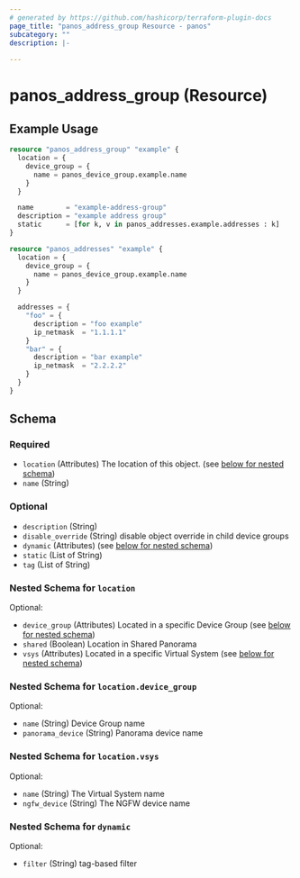 ```yaml
---
# generated by https://github.com/hashicorp/terraform-plugin-docs
page_title: "panos_address_group Resource - panos"
subcategory: ""
description: |-
  
---
```


# panos_address_group (Resource)



## Example Usage

```terraform
resource "panos_address_group" "example" {
  location = {
    device_group = {
      name = panos_device_group.example.name
    }
  }

  name        = "example-address-group"
  description = "example address group"
  static      = [for k, v in panos_addresses.example.addresses : k]
}

resource "panos_addresses" "example" {
  location = {
    device_group = {
      name = panos_device_group.example.name
    }
  }

  addresses = {
    "foo" = {
      description = "foo example"
      ip_netmask  = "1.1.1.1"
    }
    "bar" = {
      description = "bar example"
      ip_netmask  = "2.2.2.2"
    }
  }
}
```

<!-- schema generated by tfplugindocs -->
## Schema

### Required

- `location` (Attributes) The location of this object. (see [below for nested schema](#nestedatt--location))
- `name` (String)

### Optional

- `description` (String)
- `disable_override` (String) disable object override in child device groups
- `dynamic` (Attributes) (see [below for nested schema](#nestedatt--dynamic))
- `static` (List of String)
- `tag` (List of String)

<a id="nestedatt--location"></a>
### Nested Schema for `location`

Optional:

- `device_group` (Attributes) Located in a specific Device Group (see [below for nested schema](#nestedatt--location--device_group))
- `shared` (Boolean) Location in Shared Panorama
- `vsys` (Attributes) Located in a specific Virtual System (see [below for nested schema](#nestedatt--location--vsys))

<a id="nestedatt--location--device_group"></a>
### Nested Schema for `location.device_group`

Optional:

- `name` (String) Device Group name
- `panorama_device` (String) Panorama device name


<a id="nestedatt--location--vsys"></a>
### Nested Schema for `location.vsys`

Optional:

- `name` (String) The Virtual System name
- `ngfw_device` (String) The NGFW device name



<a id="nestedatt--dynamic"></a>
### Nested Schema for `dynamic`

Optional:

- `filter` (String) tag-based filter
